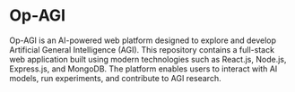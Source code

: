 # Op-AGI
Op-AGI is an AI-powered web platform designed to explore and develop Artificial General Intelligence (AGI). This repository contains a full-stack web application built using modern technologies such as React.js, Node.js, Express.js, and MongoDB. The platform enables users to interact with AI models, run experiments, and contribute to AGI research.
